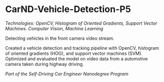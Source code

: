 # CarND-Vehicle-Detection-P5

_Technologies: OpenCV, Histogram of Oriented Gradients, Support Vector Machines. Computer Vision, Machine Learning_

Detecting vehicles in the front camera video stream.

Created a vehicle detection and tracking pipeline with OpenCV, histogram of oriented gradients (HOG), and support vector machines (SVM). Optimized and evaluated the model on video data from a automotive camera taken during highway driving.

_Part of the Self-Driving Car Engineer Nanodegree Program_
